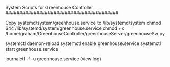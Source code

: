 System Scripts for Greenhouse Controller
########################################


Copy systemd/system/greenhouse.service to /lib/systemd/system
chmod 644 /lib/systemd/system/greenhouse.service
chmod +x /home/graham/GreenhouseController/greenhouseServer/greenhouseSvr.py

systemctl daemon-reload
systemctl enable greenhouse.service
systemctl start greenhouse.service

journalctl -f -u greenhouse.service (view log)